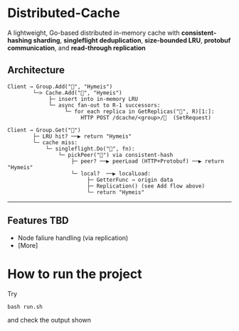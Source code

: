# Distributed-Cache
A lightweight, Go-based distributed in-memory cache with  **consistent-hashing sharding**, **singleflight deduplication**, **size-bounded LRU**, **protobuf communication**, and **read-through replication**
## Architecture

```text
Client → Group.Add("🐺", "Hymeis")
        └─> Cache.Add("🐺", "Hymeis")
             ├─ insert into in-memory LRU
             └─ async fan-out to R-1 successors:
                  └─ for each replica in GetReplicas("🐺", R)[1:]:
                       HTTP POST /dcache/<group>/🐺  (SetRequest)

Client → Group.Get("🐺")
        ├─ LRU hit? ──▶ return "Hymeis"
        └─ cache miss:
            └─ singleflight.Do("🐺", fn):
                └─ pickPeer("🐺") via consistent-hash
                    ├─ peer? ──▶ peerLoad (HTTP+Protobuf) ──▶ return "Hymeis"
                    └─ local?  ──▶ localLoad:
                         ├─ GetterFunc → origin data
                         ├─ Replication() (see Add flow above)
                         └─ return "Hymeis"

```
---
## Features TBD
- Node faliure handling (via replication)
- [More]
# How to run the project
Try
```
bash run.sh
```
and check the output shown